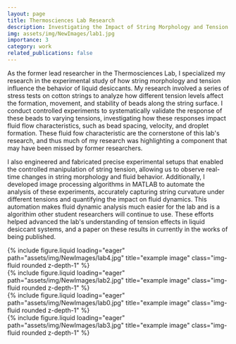 ```yaml
---
layout: page
title: Thermosciences Lab Research
description: Investigating the Impact of String Morphology and Tension on Fluid Dynamics in Liquid Desiccant Applications
img: assets/img/NewImages/lab1.jpg
importance: 3
category: work
related_publications: false
---
```

As the former lead researcher in the Thermosciences Lab, I specialized my research in the experimental study of how string morphology and tension influence the behavior of liquid desiccants. My research involved a series of stress tests on cotton strings to analyze how different tension levels affect the formation, movement, and stability of beads along the string surface. I conduct controlled experiments to systematically validate the response of these beads to varying tensions, investigating how these responses impact fluid flow characteristics, such as bead spacing, velocity, and droplet formation. These fluid fow characteristic are the cornerstone of this lab's research, and thus much of my research was highlighting a component that may have been missed by former researchers.

 I also engineered and fabricated precise experimental setups that enabled the controlled manipulation of string tension, allowing us to observe real-time changes in string morphology and fluid behavior. Additionally, I developed image processing algorithms in MATLAB to automate the analysis of these experiments, accurately capturing string curvature under different tensions and quantifying the impact on fluid dynamics. This automation makes fluid dynamic analysis much easier for the lab and is a algorithim other student researchers will continue to use. These efforts helped advanced the lab's understanding of tension effects in liquid desiccant systems, and a paper on these results in currently in the works of being published.

<div class="row">
    <div class="col-sm mt-3 mt-md-0">
        {% include figure.liquid loading="eager" path="assets/img/NewImages/lab4.jpg" title="example image" class="img-fluid rounded z-depth-1" %}
    </div>
    <div class="col-sm mt-3 mt-md-0">
        {% include figure.liquid loading="eager" path="assets/img/NewImages/lab2.jpg" title="example image" class="img-fluid rounded z-depth-1" %}
    </div>
    <div class="col-sm mt-3 mt-md-0">
        {% include figure.liquid loading="eager" path="assets/img/NewImages/lab0.jpg" title="example image" class="img-fluid rounded z-depth-1" %}
    </div>
</div>
<div class="caption">
</div>
<div class="row">
    <div class="col-sm mt-3 mt-md-0">
        {% include figure.liquid loading="eager" path="assets/img/NewImages/lab3.jpg" title="example image" class="img-fluid rounded z-depth-1" %}
    </div>
</div>

